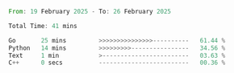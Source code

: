 <!--START_SECTION:waka-->

```rust
From: 19 February 2025 - To: 26 February 2025

Total Time: 41 mins

Go       25 mins         >>>>>>>>>>>>>>>----------   61.44 %
Python   14 mins         >>>>>>>>>----------------   34.56 %
Text     1 min           >------------------------   03.63 %
C++      0 secs          -------------------------   00.36 %
```

<!--END_SECTION:waka-->
